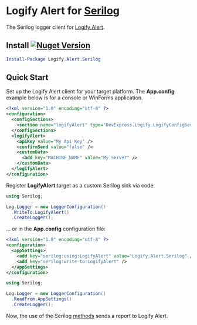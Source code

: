 # Logify Alert for [Serilog](https://serilog.net/)

The Serilog logger client for [Logify Alert](https://logify.devexpress.com).

## Install <a href="https://www.nuget.org/packages/Logify.Alert.Serilog/"><img alt="Nuget Version" src="https://img.shields.io/nuget/v/Logify.Alert.Serilog.svg" data-canonical-src="https://img.shields.io/nuget/v/Logify.Alert.Serilog.svg" style="max-width:100%;" /></a>
```ps1
Install-Package Logify.Alert.Serilog
```

## Quick Start

Set up the Logify Alert client for your target platform. The **App.config** example below is for a console or WinForms application.
```xml
<?xml version="1.0" encoding="utf-8" ?>
<configuration>
  <configSections>
    <section name="logifyAlert" type="DevExpress.Logify.LogifyConfigSection, Logify.Alert.Win" />
  </configSections>
  <logifyAlert>
    <apiKey value="My Api Key" />
    <confirmSend value="false" />
    <customData>
      <add key="MACHINE_NAME" value="My Server" />
    </customData>
  </logifyAlert>
</configuration>
```


Register **LogifyAlert** target as a custom Serilog sink via code:

```csharp
using Serilog;

Log.Logger = new LoggerConfiguration()
  .WriteTo.LogifyAlert()
  .CreateLogger();
```

... or in the **App.config** configuration file:


```xml
<?xml version="1.0" encoding="utf-8" ?>
<configuration>
  <appSettings>
    <add key="serilog:using:LogifyAlert" value="Logify.Alert.Serilog" />
    <add key="serilog:write-to:LogifyAlert" />
  </appSettings>
</configuration>
```

```csharp
using Serilog;

Log.Logger = new LoggerConfiguration()
  .ReadFrom.AppSettings()
  .CreateLogger();
```

Now, the use of the Serilog [methods](https://github.com/serilog/serilog/wiki/Writing-Log-Events) sends a report to Logify Alert.

